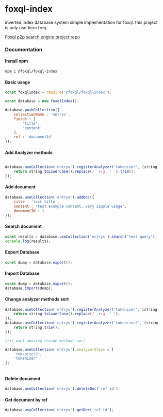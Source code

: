 # foxql-index
inverted index database system simple implementation for foxql.
this project is only use term freq.

[Foxql p2p search engine project repo](https://github.com/boraozer/foxql "Foxql p2p search engine project repo")

### Documentation

#### Install npm
```
npm i @foxql/foxql-index
```

#### Basic usage
``` javascript
const foxqlIndex = require('@foxql/foxql-index');

const database = new foxqlIndex();

database.pushCollection({
    collectionName : 'entrys',
    fields : [
        'title',
        'content'
    ],
    ref : 'documentId'
});
```

#### Add Analyzer methods
``` javascript

database.useCollection('entrys').registerAnalyzer('tokenizer', (string)=>{
    return string.toLowerCase().replace(/  +/g, ' ').trim();
}); 

```

#### Add document
``` javascript 
database.useCollection('entrys').addDoc({
    title : 'test title',
    content : 'test example content, very simple usage',
    documentId : 1
});
```

#### Search document
``` javascript 
const results = database.useCollection('entrys').search("test query");
console.log(results);
```


#### Export Database
``` javascript
const dump = database.export();
```

#### Import Database
``` javascript
const dump = database.export();
database.import(dump);
```

#### Change analyzer methods sort
``` javascript
database.useCollection('entrys').registerAnalyzer('tokenizer', (string)=>{
    return string.toLowerCase().replace(/  +/g, ' ');
}); 
database.useCollection('entrys').registerAnalyzer('tokenizer2', (string)=>{
    return string.trim();
}); 

//if want aboving change methods sort

database.useCollection('entrys').analyzerSteps = [
    'tokenizer2',
    'tokenizer'
];
    
```

#### Delete document
``` javascript
database.useCollection('entrys').deleteDoc('ref id');
```

#### Get document by ref
``` javascript
database.useCollection('entrys').getDoc('ref id');
```